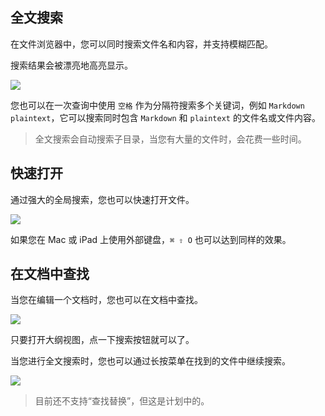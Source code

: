 ## 全文搜索

在文件浏览器中，您可以同时搜索文件名和内容，并支持模糊匹配。

搜索结果会被漂亮地高亮显示。

<img class="bordered_img" src="../cn/editor/assets/IMG_6.png" />

您也可以在一次查询中使用 `空格` 作为分隔符搜索多个关键词，例如 `Markdown plaintext`，它可以搜索同时包含 `Markdown` 和 `plaintext` 的文件名或文件内容。

> 全文搜索会自动搜索子目录，当您有大量的文件时，会花费一些时间。

## 快速打开

通过强大的全局搜索，您也可以快速打开文件。

<img class="bordered_img" src="../cn/editor/assets/IMG_9.png" />

如果您在 Mac 或 iPad 上使用外部键盘，`⌘ ⇧ O` 也可以达到同样的效果。

## 在文档中查找

当您在编辑一个文档时，您也可以在文档中查找。

<img class="bordered_img" src="../cn/editor/assets/IMG_7.png" />

只要打开大纲视图，点一下搜索按钮就可以了。

当您进行全文搜索时，您也可以通过长按菜单在找到的文件中继续搜索。

<img class="bordered_img" src="../cn/editor/assets/IMG_8.png" />

> 目前还不支持“查找替换”，但这是计划中的。